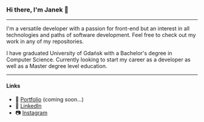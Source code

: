### Hi there, I'm Janek 🙂
***
I'm a versatile developer with a passion for front-end but an interest in all technologies and paths of software development.
Feel free to check out my work in any of my repositories.

I have graduated University of Gdańsk with a Bachelor's degree in Computer Science. 
Currently looking to start my career as a developer as well as a Master degree level education.
***
#### Links
- 📁 [Portfolio]() (coming soon...)
- 💼 [LinkedIn](https://www.linkedin.com/in/jan-biel%C3%B3wka-1457a61b3/)
- 📷 [Instagram](https://www.instagram.com/jnxzu__/)
